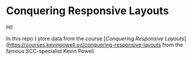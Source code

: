 # Conquering Responsive Layouts

Hi!

In this repo I store data from the course [*Conquering Responsive Layouts*](https://courses.kevinpowell.co/conquering-responsive-layouts from the famous SCC-specialist Kevin Powell
